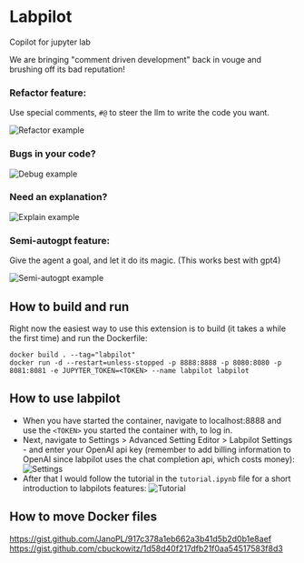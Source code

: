 # Labpilot
Copilot for jupyter lab

We are bringing "comment driven development" back in vouge and brushing off its bad reputation!

### Refactor feature:
Use special comments, `#@` to steer the llm to write the code you want.

![Refactor example](docs/refactor.gif)

### Bugs in your code?

![Debug example](docs/debug.gif)

### Need an explanation?

![Explain example](docs/explain.gif)

### Semi-autogpt feature:
Give the agent a goal, and let it do its magic. (This works best with gpt4)

![Semi-autogpt example](docs/semi-autogpt.gif)

## How to build and run
Right now the easiest way to use this extension is to build (it takes a while the first time) and run the Dockerfile:

    docker build . --tag="labpilot"
    docker run -d --restart=unless-stopped -p 8888:8888 -p 8080:8080 -p 8081:8081 -e JUPYTER_TOKEN=<TOKEN> --name labpilot labpilot


## How to use labpilot
- When you have started the container, navigate to localhost:8888 and use the `<TOKEN>` you started the container with, to log in.
- Next, navigate to Settings > Advanced Setting Editor > Labpilot Settings - and enter your OpenAI api key (remember to add billing information to OpenAI since labpilot uses the chat completion api, which costs money): 
![Settings](docs/settings.png)
- After that I would follow the tutorial in the `tutorial.ipynb` file for a short introduction to labpilots features: ![Tutorial](docs/tutorial.png)

## How to move Docker files
https://gist.github.com/JanoPL/917c378a1eb662a3b41d5b2d0b1e8aef
https://gist.github.com/cbuckowitz/1d58d40f217dfb21f0aa54517583f8d3